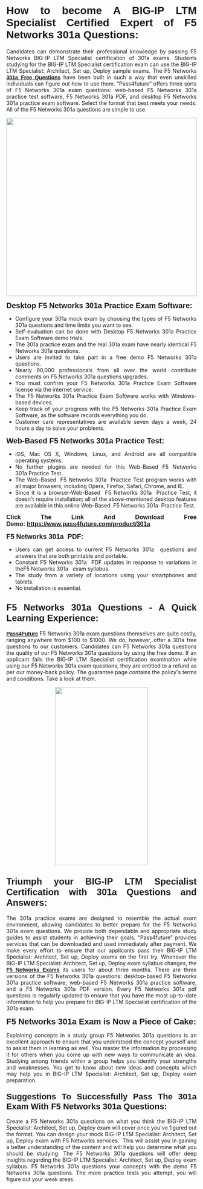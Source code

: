 <h1 style="text-align: justify;"><span style="font-family:Tahoma,Geneva,sans-serif;"><strong>How to become A BIG-IP LTM Specialist Certified Expert of F5 Networks 301a Questions:</strong></span></h1>

<p style="text-align: justify;">Candidates can demonstrate their professional knowledge by passing F5 Networks BIG-IP LTM Specialist certification of 301a exams. Students studying for the BIG-IP LTM Specialist certification exam can use the BIG-IP LTM Specialist: Architect, Set up, Deploy sample exams. The F5 Networks <a href="https://www.pass4future.com/questions/f5-networks/301a" target="_blank"><span style="font-family:Tahoma,Geneva,sans-serif;"><strong>301a Free Questions</strong></span></a> have been built in such a way that even unskilled individuals can figure out how to use them. “Pass4future” offers three sorts of F5 Networks 301a exam questions: web-based F5 Networks 301a practice test software, F5 Networks 301a PDF, and desktop F5 Networks 301a practice exam software. Select the format that best meets your needs. All of the F5 Networks 301a questions are simple to use.</p>

<p style="text-align: justify;"><a href="https://www.pass4future.com/product/301a" target="_blank"><img alt="" src="https://lh3.googleusercontent.com/pw/AM-JKLU5_aushiRQbaoUdVonD_1om6esFnUm_j21jdeI1V3aesz_ETcO2Y8QVj0ZamD1vJ__MzXKNoh3XzzrDTXgudBuMwEatvdphNwcixeZDIncATvFdVanIchOfqVuIJHbWkG03KYMH2pwXnb7WaAnvI3g=w1818-h651-no" style="width: 100%; height: 470px;" /></a></p>

<p style="text-align: justify;"><strong><span style="font-family:Tahoma,Geneva,sans-serif;"><span style="font-size:20px;">Desktop F5 Networks 301a Practice Exam Software:</span></span></strong></p>

<ul>
	<li style="text-align: justify;">Configure your 301a mock exam by choosing the types of F5 Networks 301a questions and time limits you want to see.</li>
	<li style="text-align: justify;">Self-evaluation can be done with Desktop F5 Networks 301a Practice Exam Software demo trials.</li>
	<li style="text-align: justify;">The 301a practice exam and the real 301a exam have nearly identical F5 Networks 301a questions.</li>
	<li style="text-align: justify;">Users are invited to take part in a free demo F5 Networks 301a questions.</li>
	<li style="text-align: justify;">Nearly 90,000 professionals from all over the world contribute comments on F5 Networks 301a questions upgrades.</li>
	<li style="text-align: justify;">You must confirm your F5 Networks 301a Practice Exam Software license via the internet service.</li>
	<li style="text-align: justify;">The F5 Networks 301a Practice Exam Software works with Windows-based devices.</li>
	<li style="text-align: justify;">Keep track of your progress with the F5 Networks 301a Practice Exam Software, as the software records everything you do.</li>
	<li style="text-align: justify;">Customer care representatives are available seven days a week, 24 hours a day to solve your problems.</li>
</ul>

<p style="text-align: justify;"><span style="font-family:Tahoma,Geneva,sans-serif;"><span style="font-size:20px;"><strong>Web-Based F5 Networks 301a Practice Test:</strong></span></span></p>

<ul>
	<li style="text-align: justify;">iOS, Mac OS X, Windows, Linux, and Android are all compatible operating systems.</li>
	<li style="text-align: justify;">No further plugins are needed for this Web-Based F5 Networks 301a Practice Test.</li>
	<li style="text-align: justify;">The Web-Based  F5 Networks 301a  Practice Test program works with all major browsers, including Opera, Firefox, Safari, Chrome, and IE.</li>
	<li style="text-align: justify;">Since it is a browser-Web-Based  F5 Networks 301a  Practice Test, it doesn't require installation; all of the above-mentioned desktop features are available in this online Web-Based  F5 Networks 301a  Practice Test.</li>
</ul>

<p style="text-align: justify;"><span style="font-family:Tahoma,Geneva,sans-serif;"><strong><span style="font-size:16px;">Click The Link And Download Free Demo: <a href="https://www.pass4future.com/product/301a" target="_blank">https://www.pass4future.com/product/301a</a></span></strong></span></p>

<p style="text-align: justify;"><span style="font-size:18px;"><span style="font-family:Tahoma,Geneva,sans-serif;"><strong>F5 Networks 301a  PDF:</strong></span></span></p>

<ul>
	<li style="text-align: justify;">Users can get access to current F5 Networks 301a  questions and answers that are both printable and portable.</li>
	<li style="text-align: justify;">Constant F5 Networks 301a  PDF updates in response to variations in theF5 Networks 301a   exam syllabus.</li>
	<li style="text-align: justify;">The study from a variety of locations using your smartphones and tablets.</li>
	<li style="text-align: justify;">No installation is essential.</li>
</ul>

<h2 style="text-align: justify;"><span style="font-family:Tahoma,Geneva,sans-serif;"><strong><span style="font-size:24px;">F5 Networks 301a Questions - A Quick Learning Experience:</span></strong></span></h2>

<p style="text-align: justify;"><a href="https://www.pass4future.com/" target="_blank"><span style="font-family:Tahoma,Geneva,sans-serif;"><strong>Pass4Future</strong></span></a> F5 Networks 301a exam questions themselves are quite costly, ranging anywhere from $100 to $1000. We do, however, offer a 301a free questions to our customers. Candidates can F5 Networks 301a questions the quality of our F5 Networks 301a questions by using the free demo. If an applicant fails the BIG-IP LTM Specialist certification examination while using our F5 Networks 301a exam questions, they are entitled to a refund as per our money-back policy. The guarantee page contains the policy's terms and conditions. Take a look at them.</p>

<p style="text-align: center;"><a href="https://www.pass4future.com/product/301a" target="_blank"><img alt="" src="https://lh3.googleusercontent.com/pw/AM-JKLV3yUm3jiqqIo1xIsj1VJ_UeysYexQY-pRYO0rIFl3vg11QZioN-gzffpw2AfKqFynWuvoXOreWrWS0swpr4xmOSWfwII2jvatteuqrfxiWGFBSHPiZUCoi33jqeymK5dmu-0enyX6tayRCAMHw05jv=s943-no" style="width: 70%; height: 470px;" /></a></p>

<h2 style="text-align: justify;"><span style="font-family:Tahoma,Geneva,sans-serif;"><strong><span style="font-size:24px;">Triumph your BIG-IP LTM Specialist Certification with 301a Questions and Answers:</span></strong></span></h2>

<p style="text-align: justify;">The 301a practice exams are designed to resemble the actual exam environment, allowing candidates to better prepare for the F5 Networks 301a exam questions. We provide both dependable and appropriate study guides to assist students in achieving their goals. “Pass4future” provides services that can be downloaded and used immediately after payment. We make every effort to ensure that our applicants pass their BIG-IP LTM Specialist: Architect, Set up, Deploy exams on the first try. Whenever the BIG-IP LTM Specialist: Architect, Set up, Deploy exam syllabus changes, the <a href="https://www.pass4future.com/f5-networks" target="_blank"><span style="font-family:Tahoma,Geneva,sans-serif;"><strong>F5 Networks Exams</strong></span></a> its users for about three months. There are three versions of the F5 Networks 301a questions: desktop-based F5 Networks 301a practice software, web-based F5 Networks 301a practice software, and a F5 Networks 301a PDF version. Every F5 Networks 301a pdf questions is regularly updated to ensure that you have the most up-to-date information to help you prepare for BIG-IP LTM Specialist certification of the 301a exam.</p>

<p style="text-align: justify;"><strong><span style="font-family:Tahoma,Geneva,sans-serif;"><span style="font-size:22px;">F5 Networks 301a Exam is Now a Piece of Cake:</span></span></strong></p>

<p style="text-align: justify;">Explaining concepts in a study group F5 Networks 301a questions is an excellent approach to ensure that you understood the concept yourself and to assist them in learning as well. You master the information by processing it for others when you come up with new ways to communicate an idea. Studying among friends within a group helps you identify your strengths and weaknesses. You get to know about new ideas and concepts which may help you in BIG-IP LTM Specialist: Architect, Set up, Deploy exam preparation.</p>

<h3 style="text-align: justify;"><span style="font-family:Tahoma,Geneva,sans-serif;"><strong><span style="font-size:22px;">Suggestions To Successfully Pass The 301a Exam With F5 Networks 301a Questions:</span></strong></span></h3>

<p style="text-align: justify;">Create a F5 Networks 301a questions on what you think the BIG-IP LTM Specialist: Architect, Set up, Deploy exam will cover once you've figured out the format. You can design your mock BIG-IP LTM Specialist: Architect, Set up, Deploy exam with F5 Networks services.  This will assist you in gaining a better understanding of the content and will help you determine what you should be studying. The F5 Networks 301a questions will offer deep insights regarding the BIG-IP LTM Specialist: Architect, Set up, Deploy exam syllabus. F5 Networks 301a questions your concepts with the demo F5 Networks 301a questions. The more practice tests you attempt, you will figure out your weak areas.</p>
